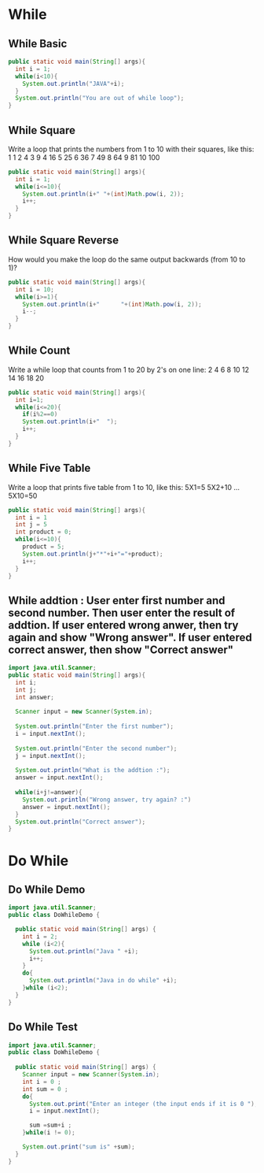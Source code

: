 While
=====
While Basic
-----------
```java
public static void main(String[] args){
  int i = 1;
  while(i<10){
    System.out.println("JAVA"+i);
  }
  System.out.println("You are out of while loop");
}
```

While Square
------------
Write a loop that prints the numbers from 1 to 10 with their squares, like this:
1		1
2		4
3		9
4		16
5		25
6		36
7		49
8		64
9		81
10		100
```java
public static void main(String[] args){
  int i = 1;
  while(i<=10){
    System.out.println(i+" "+(int)Math.pow(i, 2));
    i++;
  }
}
```

While Square Reverse
--------------------
How would you make the loop do the same output backwards (from 10 to 1)?
```java
public static void main(String[] args){
  int i = 10;
  while(i>=1){
    System.out.println(i+"      "+(int)Math.pow(i, 2));
    i--;
  }
}
```

While Count
-----------
Write a while loop that counts from 1 to 20 by 2's on one line:
2 4 6 8 10 12 14 16 18 20
```java
public static void main(String[] args){
  int i=1;
  while(i<=20){
    if(i%2==0)
    System.out.println(i+"  ");
    i++;
  }
}
```

While Five Table
----------------
Write a loop that prints five table from 1 to 10, like this:
5X1=5 5X2+10 ... 5X10=50
```java
public static void main(String[] args){
  int i = 1
  int j = 5
  int product = 0;
  while(i<=10){
    product = 5;
    System.out.println(j+"*"+i+"="+product);
    i++;
  }
}
```

While addtion : User enter first number and second number. Then user enter the result of addtion. If user entered wrong anwer, then try again and show "Wrong answer". If user entered correct answer, then show "Correct answer"
-----------------------------------------------------------------------------------------------------------------------------
```java
import java.util.Scanner;
public static void main(String[] args){
  int i;
  int j;
  int answer;
  
  Scanner input = new Scanner(System.in);
  
  System.out.println("Enter the first number");
  i = input.nextInt();
  
  System.out.println("Enter the second number");
  j = input.nextInt();
  
  System.out.println("What is the addtion :");
  answer = input.nextInt();
  
  while(i+j!=answer){
    System.out.println("Wrong answer, try again? :")
    answer = input.nextInt();
  }
  System.out.println("Correct answer");
}
```
Do While
========
Do While Demo
-------------
```java
import java.util.Scanner;
public class DoWhileDemo {

  public static void main(String[] args) {
    int i = 2;
    while (i<2){
      System.out.println("Java " +i);
      i++;
    }
    do{
      System.out.println("Java in do while" +i);
    }while (i<2);
  }
}
```
Do While Test
-------------
```java
import java.util.Scanner;
public class DoWhileDemo {
  
  public static void main(String[] args) {
    Scanner input = new Scanner(System.in);
    int i = 0 ;
    int sum = 0 ;
    do{
      System.out.print("Enter an integer (the input ends if it is 0 ");
      i = input.nextInt();

      sum =sum+i ;
    }while(i != 0);

    System.out.print("sum is" +sum);
  }
}
```
